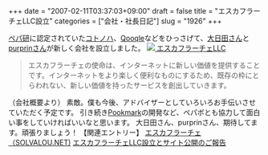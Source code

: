 +++
date = "2007-02-11T03:37:03+09:00"
draft = false
title = "エスカフラーチェLLC設立"
categories = ["会社・社長日記"]
slug = "1926"
+++

<a href="http://paperboy.co.jp/next" target="_blank">ペパ研</a>に認定されていた<a href="http://kotonoha.cc" target="_blank">コトノハ</a>、<a href="http://qooqle.jp" target="_blank">Qooqle</a>などをひっさげて、<a href="http://solvalou.net/" target="_blank">大日田さん</a>と<a href="http://purpr.in/blog/" target="_blank">purprinさん</a>が新しく会社を設立しました。
<a href="http://www.escafrace.co.jp/" target="_blank"><img src="http://purpr.in/blog/images/entry/191/1.png">
エスカフラーチェLLC</a>
<blockquote>エスカフラーチェの使命は、インターネットに新しい価値を提供することです。インターネットをより楽しく便利なものにするため、既存の枠にとらわれない、新しい価値を持ったサービスを創出していきます。</blockquote>（会社概要より）
素敵。僕も今後、アドバイザーとしていろいろお手伝いさせていただく予定です。
引き続き<a href="http://pookmark.jp" target="_blank">Pookmark</a>の開発など、ペパボとも協力して面白い事をしていければいいなと思います。
大日田さん、purprinさん、期待してます。頑張りましょう！
【関連エントリー】
<a href="http://solvalou.net/2007/02/post_57.html" target="_blank">エスカフラーチェ（SOLVALOU.NET)</a>
<a href="http://purpr.in/blog/log/07/02/05/0932" target="_blank">エスカフラーチェLLC設立とサイト公開のご報告</a>
